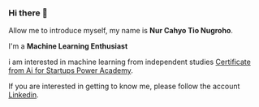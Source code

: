 ### Hi there 👋

Allow me to introduce myself, my name is **Nur Cahyo Tio Nugroho**.

I'm a **Machine Learning Enthusiast**

i am interested in machine learning from independent studies [Certificate from Ai for Startups Power Academy](https://drive.google.com/file/d/1QjyF5W7M2G9_PgeYNhKqbps8MKlmd4Ww/view).

If you are interested in getting to know me, please follow the account [Linkedin](https://www.linkedin.com/in/nur-cahyo-tio-nugroho-196125258/).
<!--
**tio-ngr/tio-ngr** is a ✨ _special_ ✨ repository because its `README.md` (this file) appears on your GitHub profile.

Here are some ideas to get you started:

- 🔭 I’m currently working on ...
- 🌱 I’m currently learning ...
- 👯 I’m looking to collaborate on ...
- 🤔 I’m looking for help with ...
- 💬 Ask me about ...
- 📫 How to reach me: ...
- 😄 Pronouns: ...
- ⚡ Fun fact: ...
-->
